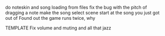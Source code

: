 do noteskin and song loading from files
fix the bug with the pitch of dragging a note
make the song select scene start at the song you just got out of
Found out the game runs twice, why

TEMPLATE
Fix volume and muting and all that jazz